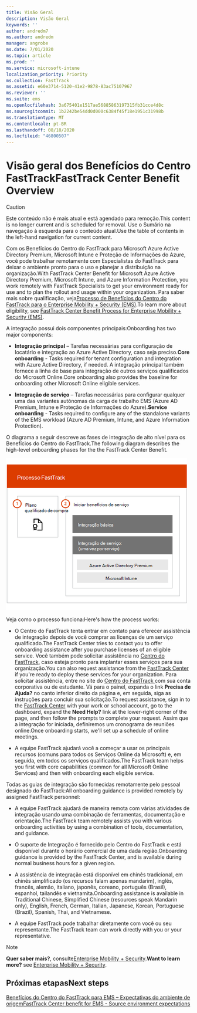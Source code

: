 ```yaml
---
title: Visão Geral
description: Visão Geral
keywords: ''
author: andredm7
ms.author: andredm
manager: angrobe
ms.date: 7/01/2020
ms.topic: article
ms.prod: ''
ms.service: microsoft-intune
localization_priority: Priority
ms.collection: FastTrack
ms.assetid: e60e3714-5120-41e2-9878-83ac75107967
ms.reviewer: ''
ms.suite: ems
ms.openlocfilehash: 3a675401e1517ae56885863197315fb31cce4d8c
ms.sourcegitcommit: 1b2242be54dd0d000c6384f45f18e1951c31998b
ms.translationtype: MT
ms.contentlocale: pt-BR
ms.lasthandoff: 08/18/2020
ms.locfileid: "46800507"
---
```

# <a name="fasttrack-center-benefit-overview"></a><span data-ttu-id="ba589-103">Visão geral dos Benefícios do Centro FastTrack</span><span class="sxs-lookup"><span data-stu-id="ba589-103">FastTrack Center Benefit Overview</span></span>

> [!CAUTION]
> <span data-ttu-id="ba589-104">Este conteúdo não é mais atual e está agendado para remoção.</span><span class="sxs-lookup"><span data-stu-id="ba589-104">This content is no longer current and is scheduled for removal.</span></span> <span data-ttu-id="ba589-105">Use o Sumário na navegação à esquerda para o conteúdo atual.</span><span class="sxs-lookup"><span data-stu-id="ba589-105">Use the table of contents in the left-hand navigation for current content.</span></span>

<span data-ttu-id="ba589-106">Com os Benefícios do Centro do FastTrack para Microsoft Azure Active Directory Premium, Microsoft Intune e Proteção de Informações do Azure, você pode trabalhar remotamente com Especialistas do FastTrack para deixar o ambiente pronto para o uso e planejar a distribuição na organização.</span><span class="sxs-lookup"><span data-stu-id="ba589-106">With FastTrack Center Benefit for Microsoft Azure Active Directory Premium, Microsoft Intune, and Azure Information Protection, you work remotely with FastTrack Specialists to get your environment ready for use and to plan the rollout and usage within your organization.</span></span> <span data-ttu-id="ba589-107">Para saber mais sobre qualificação, veja[Processo de Benefícios do Centro do FastTrack para o Enterprise Mobility + Security (EMS)](EMS-fasttrack-process.md).</span><span class="sxs-lookup"><span data-stu-id="ba589-107">To learn more about eligibility, see [FastTrack Center Benefit Process for Enterprise Mobility + Security (EMS)](EMS-fasttrack-process.md).</span></span>

<span data-ttu-id="ba589-108">A integração possui dois componentes principais:</span><span class="sxs-lookup"><span data-stu-id="ba589-108">Onboarding has two major components:</span></span>

-   <span data-ttu-id="ba589-109">**Integração principal** – Tarefas necessárias para configuração de locatário e integração ao Azure Active Directory, caso seja preciso.</span><span class="sxs-lookup"><span data-stu-id="ba589-109">**Core onboarding** - Tasks required for tenant configuration and integration with Azure Active Directory, if needed.</span></span> <span data-ttu-id="ba589-110">A integração principal também fornece a linha de base para integração de outros serviços qualificados do Microsoft Online.</span><span class="sxs-lookup"><span data-stu-id="ba589-110">Core onboarding also provides the baseline for onboarding other Microsoft Online eligible services.</span></span>

-   <span data-ttu-id="ba589-111">**Integração de serviço** – Tarefas necessárias para configurar qualquer uma das variantes autônomas da carga de trabalho EMS (Azure AD Premium, Intune e Proteção de Informações do Azure).</span><span class="sxs-lookup"><span data-stu-id="ba589-111">**Service onboarding** - Tasks required to configure any of the standalone variants of the EMS workload (Azure AD Premium, Intune, and Azure Information Protection).</span></span>

<span data-ttu-id="ba589-112">O diagrama a seguir descreve as fases de integração de alto nível para os Benefícios do Centro do FastTrack.</span><span class="sxs-lookup"><span data-stu-id="ba589-112">The following diagram describes the high-level onboarding phases for the the FastTrack Center Benefit.</span></span>

![As fases de integração de alto nível do uso dos Benefícios do Centro do FastTrack](./media/ft-onboarding-process.png)

<span data-ttu-id="ba589-114">Veja como o processo funciona:</span><span class="sxs-lookup"><span data-stu-id="ba589-114">Here's how the process works:</span></span>

- <span data-ttu-id="ba589-115">O Centro do FastTrack tenta entrar em contato para oferecer assistência de integração depois de você comprar as licenças de um serviço qualificado.</span><span class="sxs-lookup"><span data-stu-id="ba589-115">The FastTrack Center tries to contact you to offer onboarding assistance after you purchase licenses of an eligible service.</span></span> <span data-ttu-id="ba589-116">Você também pode solicitar assistência no [Centro do FastTrack](https://go.microsoft.com/fwlink/?linkid=780698), caso esteja pronto para implantar esses serviços para sua organização.</span><span class="sxs-lookup"><span data-stu-id="ba589-116">You can also request assistance from the [FastTrack Center](https://go.microsoft.com/fwlink/?linkid=780698) if you're ready to deploy these services for your organization.</span></span> <span data-ttu-id="ba589-117">Para solicitar assistência, entre no site do [Centro do FastTrack ](https://go.microsoft.com/fwlink/?linkid=780698) com sua conta corporativa ou de estudante. Vá para o painel, expanda o link **Precisa de Ajuda?** no canto inferior direito da página e, em seguida, siga as instruções para concluir sua solicitação.</span><span class="sxs-lookup"><span data-stu-id="ba589-117">To request assistance, sign in to the [FastTrack Center](https://go.microsoft.com/fwlink/?linkid=780698) with your work or school account, go to the dashboard, expand the **Need Help?** link at the lower-right corner of the page, and then follow the prompts to complete your request.</span></span> <span data-ttu-id="ba589-118">Assim que a integração for iniciada, definiremos um cronograma de reuniões online.</span><span class="sxs-lookup"><span data-stu-id="ba589-118">Once onboarding starts, we'll set up a schedule of online meetings.</span></span>

-   <span data-ttu-id="ba589-119">A equipe FastTrack ajudará você a começar a usar os principais recursos (comuns para todos os Serviços Online da Microsoft) e, em seguida, em todos os serviços qualificados.</span><span class="sxs-lookup"><span data-stu-id="ba589-119">The FastTrack team helps you first with core capabilities (common for all Microsoft Online Services) and then with onboarding each eligible service.</span></span>

<span data-ttu-id="ba589-120">Todas as guias de integração são fornecidas remotamente pelo pessoal designado do FastTrack:</span><span class="sxs-lookup"><span data-stu-id="ba589-120">All onboarding guidance is provided remotely by assigned FastTrack personnel:</span></span>

-   <span data-ttu-id="ba589-121">A equipe FastTrack ajudará de maneira remota com várias atividades de integração usando uma combinação de ferramentas, documentação e orientação.</span><span class="sxs-lookup"><span data-stu-id="ba589-121">The FastTrack team remotely assists you with various onboarding activities by using a combination of tools, documentation, and guidance.</span></span>

-   <span data-ttu-id="ba589-122">O suporte de Integração é fornecido pelo Centro do FastTrack e está disponível durante o horário comercial de uma dada região.</span><span class="sxs-lookup"><span data-stu-id="ba589-122">Onboarding guidance is provided by the FastTrack Center, and is available during normal business hours for a given region.</span></span>

-   <span data-ttu-id="ba589-123">A assistência de integração está disponível em chinês tradicional, em chinês simplificado (os recursos falam apenas mandarim), inglês, francês, alemão, italiano, japonês, coreano, português (Brasil), espanhol, tailandês e vietnamita.</span><span class="sxs-lookup"><span data-stu-id="ba589-123">Onboarding assistance is available in Traditional Chinese, Simplified Chinese (resources speak Mandarin only), English, French, German, Italian, Japanese, Korean, Portuguese (Brazil), Spanish, Thai, and Vietnamese.</span></span>

-   <span data-ttu-id="ba589-124">A equipe FastTrack pode trabalhar diretamente com você ou seu representante.</span><span class="sxs-lookup"><span data-stu-id="ba589-124">The FastTrack team can work directly with you or your representative.</span></span>

> [!NOTE]
> <span data-ttu-id="ba589-125">**Quer saber mais?**, consulte[Enterprise Mobility + Security](https://www.microsoft.com/cloud-platform/enterprise-mobility).</span><span class="sxs-lookup"><span data-stu-id="ba589-125">**Want to learn more?** see [Enterprise Mobility + Security](https://www.microsoft.com/cloud-platform/enterprise-mobility).</span></span>

## <a name="next-steps"></a><span data-ttu-id="ba589-126">Próximas etapas</span><span class="sxs-lookup"><span data-stu-id="ba589-126">Next steps</span></span>

[<span data-ttu-id="ba589-127">Benefícios do Centro do FastTrack para EMS – Expectativas do ambiente de origem</span><span class="sxs-lookup"><span data-stu-id="ba589-127">FastTrack Center benefit for EMS - Source environment expectations</span></span>](EMS-source-environment-expectations.md)

